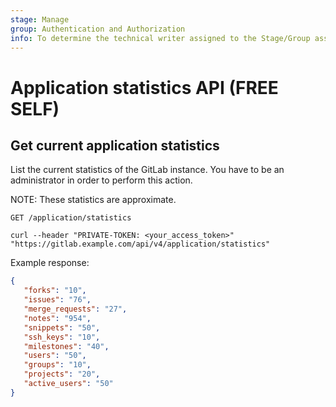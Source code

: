```yaml
---
stage: Manage
group: Authentication and Authorization
info: To determine the technical writer assigned to the Stage/Group associated with this page, see https://about.gitlab.com/handbook/engineering/ux/technical-writing/#assignments
---
```


# Application statistics API **(FREE SELF)**

## Get current application statistics

List the current statistics of the GitLab instance. You have to be an
administrator in order to perform this action.

NOTE:
These statistics are approximate.

```plaintext
GET /application/statistics
```

```shell
curl --header "PRIVATE-TOKEN: <your_access_token>" "https://gitlab.example.com/api/v4/application/statistics"
```

Example response:

```json
{
   "forks": "10",
   "issues": "76",
   "merge_requests": "27",
   "notes": "954",
   "snippets": "50",
   "ssh_keys": "10",
   "milestones": "40",
   "users": "50",
   "groups": "10",
   "projects": "20",
   "active_users": "50"
}
```

